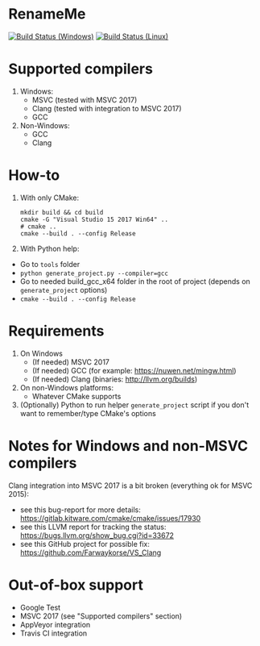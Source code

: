# RenameMe

[![Build Status (Windows)](https://ci.appveyor.com/api/projects/status/5c1u1pjffcfe5i9x?svg=true)](https://ci.appveyor.com/project/grishavanika/cpp-initial-cmake)
[![Build Status (Linux)](https://travis-ci.org/grishavanika/cpp_initial_cmake.svg)](https://travis-ci.org/grishavanika/cpp_initial_cmake)

# Supported compilers

1. Windows:
	- MSVC (tested with MSVC 2017)
	- Clang (tested with integration to MSVC 2017)
	- GCC
2. Non-Windows:
	- GCC
	- Clang

# How-to

1. With only CMake:
	```
	mkdir build && cd build
	cmake -G "Visual Studio 15 2017 Win64" ..
	# cmake ..
	cmake --build . --config Release
	```

2. With Python help:
- Go to `tools` folder
- `python generate_project.py --compiler=gcc`
- Go to needed build_gcc_x64 folder in the root of project
	(depends on `generate_project` options)
- `cmake --build . --config Release`

# Requirements

1. On Windows
	- (If needed) MSVC 2017
	- (If needed) GCC (for example: https://nuwen.net/mingw.html)
	- (If needed) Clang (binaries: http://llvm.org/builds)
2. On non-Windows platforms:
	- Whatever CMake supports
3. (Optionally) Python to run helper `generate_project` script
	if you don't want to remember/type CMake's options

# Notes for Windows and non-MSVC compilers

Clang integration into MSVC 2017 is a bit broken (everything ok for MSVC 2015):

- see this bug-report for more details: https://gitlab.kitware.com/cmake/cmake/issues/17930
- see this LLVM report for tracking the status: https://bugs.llvm.org/show_bug.cgi?id=33672
- see this GitHub project for possible fix: https://github.com/Farwaykorse/VS_Clang

# Out-of-box support
- Google Test
- MSVC 2017 (see "Supported compilers" section)
- AppVeyor integration
- Travis CI integration
